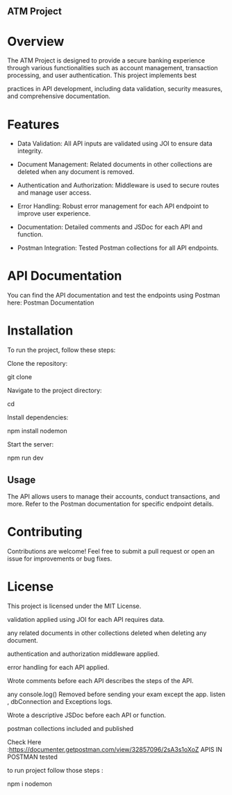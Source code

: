 ## ATM Project

# Overview

The ATM Project is designed to provide a secure banking experience through various functionalities such as account management, transaction processing, and user authentication. This project implements best 

practices in API development, including data validation, security measures, and comprehensive documentation.


# Features

-  Data Validation: All API inputs are validated using JOI to ensure data integrity.

-  Document Management: Related documents in other collections are deleted when any document is removed.

-  Authentication and Authorization: Middleware is used to secure routes and manage user access.

-  Error Handling: Robust error management for each API endpoint to improve user experience.

-  Documentation: Detailed comments and JSDoc for each API and function.

-  Postman Integration: Tested Postman collections for all API endpoints.


# API Documentation

You can find the API documentation and test the endpoints using Postman here: Postman Documentation

# Installation

To run the project, follow these steps:

Clone the repository:

git clone <repository-url>

Navigate to the project directory:


cd <project-directory>


Install dependencies:


npm install nodemon


Start the server:


npm run dev


## Usage

The API allows users to manage their accounts, conduct transactions, and more. Refer to the Postman documentation for specific endpoint details.

# Contributing

Contributions are welcome! Feel free to submit a pull request or open an issue for improvements or bug fixes.

# License

This project is licensed under the MIT License.






validation applied using JOI for each API requires data.

any related documents in other collections deleted when deleting any document.

authentication and authorization middleware applied.

error handling for each API applied.


Wrote comments before each API describes the steps of the API.

any console.log() Removed before sending your exam except the app. listen , dbConnection and Exceptions logs.

Wrote a descriptive JSDoc before each API or function.

postman collections included and published

Check Here :https://documenter.getpostman.com/view/32857096/2sA3s1oXoZ
APIS IN POSTMAN tested

to run project follow those steps :

npm i
nodemon

